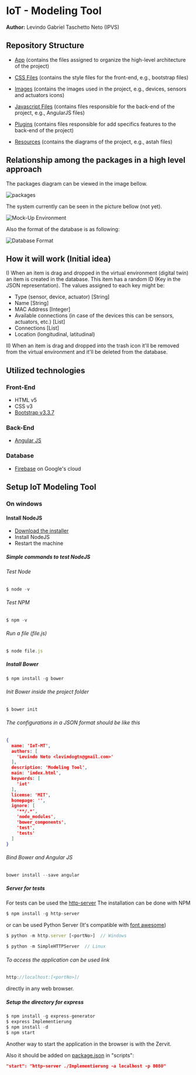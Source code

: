 # IoT - Modeling Tool
__Author:__ Levindo Gabriel Taschetto Neto (IPVS)

## Repository Structure

* [App](app) (contains the files assigned to organize the high-level architecture of the project)

* [CSS Files](css) (contains the style files for the front-end, e.g., bootstrap files)

* [Images](img) (contains the images used in the project, e.g., devices, sensors and actuators icons)

* [Javascript Files](js) (contains files responsible for the back-end of the project, e.g., AngularJS files)

* [Plugins](plugins) (contains files responsible for add specifics features to the back-end of the project)

* [Resources](resources) (contains the diagrams of the project, e.g., astah files)

## Relationship among the packages in a high level approach

The packages diagram can be viewed in the image bellow.

![packages](resources/packages.jpg)

The system currently can be seen in the picture bellow (not yet).

![Mock-Up Environment](img/readme/system.jpg)

Also the format of the database is as following:

![Database Format](img/readme/database-format.jpg)

## How it will work (Initial idea)

I) When an item is drag and dropped in the virtual environment (digital twin) an item is created in the database.
This item has a random ID (Key in the JSON representation).
The values assigned to each key might be:

* Type (sensor, device, actuator) [String]
* Name [String]
* MAC Address [Integer]
* Available connections (in case of the devices this can be sensors, actuators, etc.) [List]
* Connections [List]
* Location (longitudinal, latitudinal)

II) When an item is drag and dropped into the trash icon it'll be removed from the virtual environment and it'll be deleted from the database.

## Utilized technologies

### Front-End

* HTML v5
* CSS v3
* [Bootstrap v3.3.7](http://getbootstrap.com/)

### Back-End

* [Angular JS](https://angularjs.org/)

### Database

* [Firebase](https://firebase.google.com) on Google's cloud

## Setup IoT Modeling Tool

### On windows

#### Install NodeJS

* [Download the installer](https://nodejs.org/en/download/)
* Install NodeJS
* Restart the machine

##### Simple commands to test NodeJS

###### Test Node
```javascript
$ node -v
```

###### Test NPM
```javascript
$ npm -v
```

###### Run a file (file.js)
```javascript
$ node file.js
```

##### Install Bower
```javascript
$ npm install -g bower
```

###### Init Bower inside the project folder
```javascript
$ bower init
```

###### The configurations in a JSON format should be like this
```json
{
  name: 'IoT-MT',
  authors: [
    'Levindo Neto <levindogtn@gmail.com>'
  ],
  description: 'Modeling Tool',
  main: 'index.html',
  keywords: [
    'iot'
  ],
  license: 'MIT',
  homepage: '',
  ignore: [
    '**/.*',
    'node_modules',
    'bower_components',
    'test',
    'tests'
  ]
}
```

###### Bind Bower and Angular JS
```javascript
bower install --save angular
```

##### Server for tests

For tests can be used the [http-server](https://www.npmjs.com/package/http-server)
The installation can be done with NPM
```javascript
$ npm install -g http-server
```

or can be used Python Server (It's compatible with [font awesome](https://fontawesome.io))
```javascript
$ python -m http.server [<portNo>]  // Windows
```

```javascript
$ python -m SimpleHTTPServer  // Linux
```

###### To access the application can be used link
```javascript
http://localhost:[<portNo>]/
```
directly in any web browser.

##### Setup the directory for express
```javascript
$ npm install -g express-generator
$ express Implementierung
$ npm install -d
$ npm start
```

Another way to start the application in the browser is with the Zervit.

Also it should be added on [package.json](package.json) in "scripts":
```json
"start": "http-server ./Implementierung -a localhost -p 8080"
```
